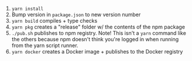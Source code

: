 1. `yarn install`
2. Bump version in `package.json` to new version number
3. `yarn build` compiles + type checks
4. `yarn pkg` creates a "release" folder w/ the contents of the npm package
5. `./pub.sh` publishes to npm registry. Note! This isn't a `yarn` command like the others because npm doesn't think you're logged in when running from the yarn script runner.
6. `yarn docker` creates a Docker image + publishes to the Docker registry
